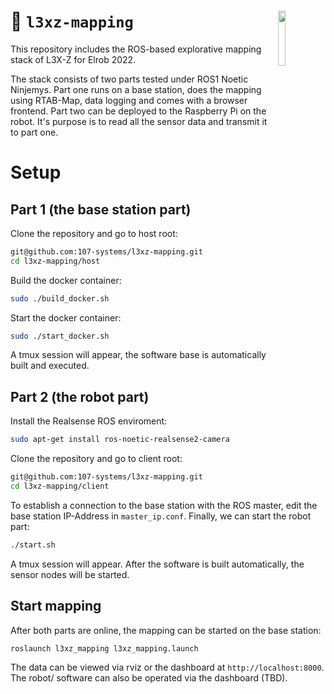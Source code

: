 <a href="https://107-systems.org/"><img align="right" src="https://raw.githubusercontent.com/107-systems/.github/main/logo/107-systems.png" width="15%"></a>
:floppy_disk: `l3xz-mapping`
============================
This repository includes the ROS-based explorative mapping stack of L3X-Z for Elrob 2022.

The stack consists of two parts tested under ROS1 Noetic Ninjemys. Part one runs on a base station, does the mapping using RTAB-Map, data logging and comes with a browser frontend. Part two can be deployed to the Raspberry Pi on the robot. It's purpose is to read all the sensor data and transmit it to part one. 

# Setup

## Part 1 (the base station part)
Clone the repository and go to host root:
~~~bash
git@github.com:107-systems/l3xz-mapping.git
cd l3xz-mapping/host
~~~
Build the docker container:
~~~bash
sudo ./build_docker.sh
~~~
Start the docker container:
~~~bash
sudo ./start_docker.sh
~~~
A tmux session will appear, the software base is automatically built and executed.

## Part 2 (the robot part)
Install the Realsense ROS enviroment:
~~~bash
sudo apt-get install ros-noetic-realsense2-camera
~~~
Clone the repository and go to client root:
~~~bash
git@github.com:107-systems/l3xz-mapping.git
cd l3xz-mapping/client
~~~
To establish a connection to the base station with the ROS master, edit the base station IP-Address in ```master_ip.conf```.
Finally, we can start the robot part:
~~~bash
./start.sh
~~~
A tmux session will appear. After the software is built automatically, the sensor nodes will be started.

## Start mapping
After both parts are online, the mapping can be started on the base station:
~~~bash
roslaunch l3xz_mapping l3xz_mapping.launch
~~~
The data can be viewed via rviz or the dashboard at ```http://localhost:8000```. The robot/ software can also be operated via the dashboard (TBD).
